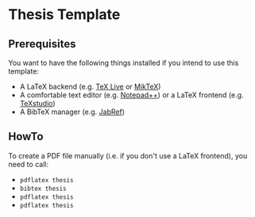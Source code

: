 # Thesis Template

## Prerequisites

You want to have the following things installed if you intend to use this
template:
 * A LaTeX backend (e.g. [TeX Live](https://www.tug.org/texlive) or [MikTeX](https://miktex.org))
 * A comfortable text editor (e.g. [Notepad++](https://notepad-plus-plus.org)) or a LaTeX frontend (e.g. [TeXstudio](http://www.texstudio.org))
 * A BibTeX manager (e.g. [JabRef](http://www.jabref.org))

## HowTo

To create a PDF file manually (i.e. if you don't use a LaTeX frontend), you need to call:
 * `pdflatex thesis`
 * `bibtex thesis`
 * `pdflatex thesis`
 * `pdflatex thesis`
 